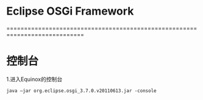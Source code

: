 # Eclipse OSGi Framework
============================================================================

# 控制台
1.进入Equinox的控制台
  
    java –jar org.eclipse.osgi_3.7.0.v20110613.jar -console
